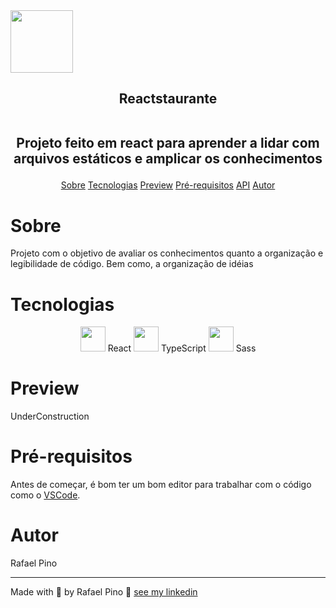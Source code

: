 ﻿<img src="https://cdn.jsdelivr.net/gh/devicons/devicon/icons/react/react-original.svg" width="100" height="100"/>
<h2 align="center">
Reactstaurante
 <br> </br>
<p>Projeto feito em react para aprender a lidar com arquivos estáticos e amplicar os conhecimentos<p>

</h2>
<p align='center'>
 <a href='#sobre'>Sobre</a>
 <a href='#tecnologias'>Tecnologias</a>
 <a href='#preview'>Preview</a>
 <a href='#pré-requisitos'>Pré-requisitos</a>
 <a href='#api'>API</a>
 <a href='#autor'>Autor</a>
</p>

# Sobre
<p>Projeto com o objetivo de avaliar os conhecimentos quanto a organização e legibilidade de código. Bem como, a organização de idéias</p>

# Tecnologias
<p align='center'>
<img src="https://cdn.jsdelivr.net/gh/devicons/devicon/icons/react/react-original.svg" width="40" height="40"/>  React
<img src="https://cdn.jsdelivr.net/gh/devicons/devicon/icons/typescript/typescript-original.svg" width="40" height="40"/>   TypeScript
<img src="https://cdn.jsdelivr.net/gh/devicons/devicon/icons/sass/sass-original.svg" width="40" height="40"/> Sass

# Preview
UnderConstruction

# Pré-requisitos
Antes de começar, é bom ter um bom editor para trabalhar com o código como o [VSCode](https://code.visualstudio.com).

# Autor
Rafael Pino

---
Made with 💜 by Rafael Pino 👋 [see my linkedin](https://www.linkedin.com/in/rafael-pino-739442a3/)

